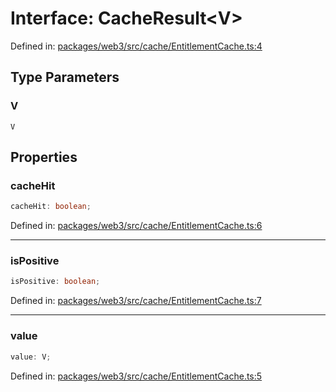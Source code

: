# Interface: CacheResult\<V\>

Defined in: [packages/web3/src/cache/EntitlementCache.ts:4](https://github.com/towns-protocol/towns/blob/0db1fd0ac7258e8db8cedfb6183e8eade8284fa1/packages/web3/src/cache/EntitlementCache.ts#L4)

## Type Parameters

### V

`V`

## Properties

### cacheHit

```ts
cacheHit: boolean;
```

Defined in: [packages/web3/src/cache/EntitlementCache.ts:6](https://github.com/towns-protocol/towns/blob/0db1fd0ac7258e8db8cedfb6183e8eade8284fa1/packages/web3/src/cache/EntitlementCache.ts#L6)

***

### isPositive

```ts
isPositive: boolean;
```

Defined in: [packages/web3/src/cache/EntitlementCache.ts:7](https://github.com/towns-protocol/towns/blob/0db1fd0ac7258e8db8cedfb6183e8eade8284fa1/packages/web3/src/cache/EntitlementCache.ts#L7)

***

### value

```ts
value: V;
```

Defined in: [packages/web3/src/cache/EntitlementCache.ts:5](https://github.com/towns-protocol/towns/blob/0db1fd0ac7258e8db8cedfb6183e8eade8284fa1/packages/web3/src/cache/EntitlementCache.ts#L5)
